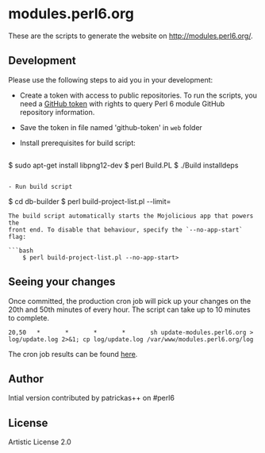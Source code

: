 # modules.perl6.org

These are the scripts to generate the website on http://modules.perl6.org/.

## Development

Please use the following steps to aid you in your development:
- Create a token with access to public repositories. To run the scripts, you need a [GitHub token](https://github.com/blog/1509-personal-api-tokens) with rights to query Perl 6 module GitHub repository information.

- Save the token in file named 'github-token' in `web` folder

- Install prerequisites for build script:
  ```
$ sudo apt-get install libpng12-dev
$ perl Build.PL
$ ./Build installdeps
```

- Run build script
  ```
$ cd db-builder
$ perl build-project-list.pl --limit=<number-of-modules>
```
The build script automatically starts the Mojolicious app that powers the
front end. To disable that behaviour, specify the `--no-app-start` flag:

```bash
    $ perl build-project-list.pl --no-app-start>
```

## Seeing your changes

Once committed, the production cron job will pick up your changes on the 20th and 50th minutes of every hour. The script can take up to 10 minutes to complete.

```
20,50   *       *       *       *       sh update-modules.perl6.org > log/update.log 2>&1; cp log/update.log /var/www/modules.perl6.org/log
```

The cron job results can be found [here](http://modules.perl6.org/log/update.log).

## Author

Intial version contributed by patrickas++ on #perl6

## License

Artistic License 2.0

